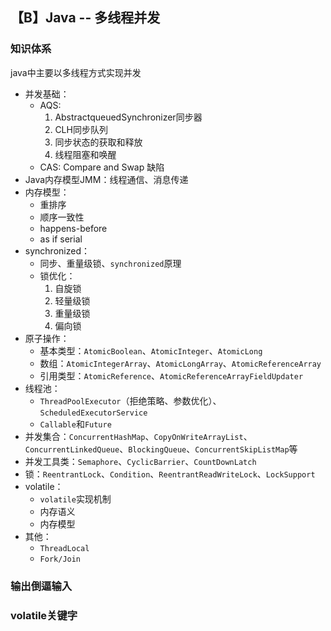 ## 【B】Java -- 多线程并发



### 知识体系

java中主要以多线程方式实现并发

- 并发基础：
  - AQS:
    1. AbstractqueuedSynchronizer同步器
    2. CLH同步队列
    3. 同步状态的获取和释放
    4. 线程阻塞和唤醒
  - CAS: Compare and Swap 缺陷
- Java内存模型JMM：线程通信、消息传递
- 内存模型：
  - 重排序
  - 顺序一致性
  - happens-before
  - as if serial
- synchronized：
  - 同步、重量级锁、`synchronized`原理
  - 锁优化：
    1. 自旋锁
    2. 轻量级锁
    3. 重量级锁
    4. 偏向锁
- 原子操作：
  - 基本类型：`AtomicBoolean`、`AtomicInteger`、`AtomicLong`
  - 数组：`AtomicIntegerArray`、`AtomicLongArray`、`AtomicReferenceArray`
  - 引用类型：`AtomicReference`、`AtomicReferenceArrayFieldUpdater`
- 线程池：
  - `ThreadPoolExecutor`（拒绝策略、参数优化）、`ScheduledExecutorService`
  - `Callable`和`Future`
- 并发集合：`ConcurrentHashMap`、`CopyOnWriteArrayList`、`ConcurrentLinkedQueue`、`BlockingQueue`、`ConcurrentSkipListMap`等
- 并发工具类：`Semaphore`、`CyclicBarrier`、`CountDownLatch`
- 锁：`ReentrantLock`、`Condition`、`ReentrantReadWriteLock`、`LockSupport`
- volatile：
  - `volatile`实现机制
  - 内存语义
  - 内存模型
- 其他：
  - `ThreadLocal`
  - `Fork/Join`



### 输出倒逼输入























### volatile关键字























































